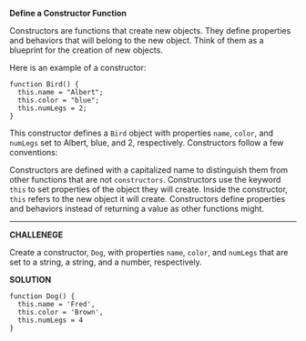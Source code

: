 **Define a Constructor Function**


Constructors are functions that create new objects. They define properties and behaviors that will belong to the new object. Think of them as a blueprint for the creation of new objects.

Here is an example of a constructor:

```
function Bird() {
  this.name = "Albert";
  this.color = "blue";
  this.numLegs = 2;
}
```

This constructor defines a `Bird` object with properties `name`, `color`, and `numLegs` set to Albert, blue, and 2, respectively. Constructors follow a few conventions:

Constructors are defined with a capitalized name to distinguish them from other functions that are not `constructors`.
Constructors use the keyword `this` to set properties of the object they will create. Inside the constructor, `this` refers to the new object it will create.
Constructors define properties and behaviors instead of returning a value as other functions might.

---------------------

**CHALLENEGE**

Create a constructor, `Dog`, with properties `name`, `color`, and `numLegs` that are set to a string, a string, and a number, respectively.


**SOLUTION**

```
function Dog() {
  this.name = 'Fred',
  this.color = 'Brown',
  this.numLegs = 4
}
```
